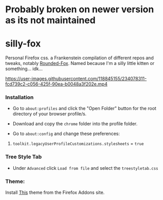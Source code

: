 # Probably broken on newer version as its not maintained

# silly-fox
Personal Firefox css. a Frankenstein compilation of different repos and tweaks, notably [Rounded-Fox](https://github.com/Etesam913/rounded-fox). Named because I'm a silly little kitten or something... idk...


https://user-images.githubusercontent.com/118845155/234078311-fcd739c2-c056-425f-90ea-b0048a3f202e.mp4




### Installation
-   Go to `about:profiles` and click the "Open Folder" button for the root directory of your browser profile/s.
    
-   Download and copy the `chrome` folder into the profile folder.
    
-   Go to `about:config` and change these preferences:
    

1.  `toolkit.legacyUserProfileCustomizations.stylesheets` = `true`

### Tree Style Tab
- Under `Advanced` click `Load from file` and select the `treestyletab.css`
### Theme:
Install [This](https://addons.mozilla.org/en-US/firefox/addon/dark-space-custom/) theme from the Firefox Addons site.

